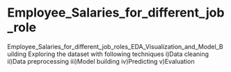 # Employee_Salaries_for_different_job_role
Employee_Salaries_for_different_job_roles_EDA_Visualization_and_Model_Building Exploring the dataset with following techniques i)Data cleaning ii)Data preprocessing iii)Model building iv)Predicting v)Evaluation

